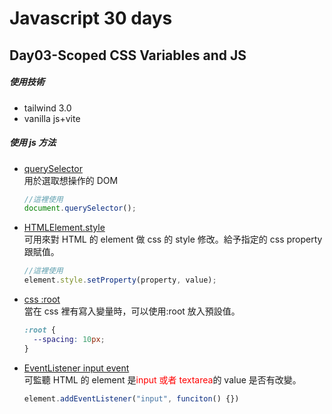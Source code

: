 # Javascript 30 days

## Day03-Scoped CSS Variables and JS

##### 使用技術

- tailwind 3.0
- vanilla js+vite

##### 使用 js 方法

- [querySelector](https://developer.mozilla.org/zh-TW/docs/Web/API/Document/querySelector)<br>
  用於選取想操作的 DOM

  ```js
  //這裡使用
  document.querySelector();
  ```

- [HTMLElement.style](https://developer.mozilla.org/zh-CN/docs/Web/API/CSSStyleDeclaration/setProperty)<br>
  可用來對 HTML 的 element 做 css 的 style 修改。給予指定的 css property 跟賦值。

  ```js
  //這裡使用
  element.style.setProperty(property, value);
  ```

- [css :root](https://developer.mozilla.org/zh-CN/docs/Web/CSS/:root)<br>
  當在 css 裡有寫入變量時，可以使用:root 放入預設值。

  ```css
  :root {
    --spacing: 10px;
  }
  ```

- [EventListener input event](https://developer.mozilla.org/en-US/docs/Web/API/HTMLElement/input_event)<br>
  可監聽 HTML 的 element 是<font color=#FF0000>input 或者 textarea</font>的 value 是否有改變。

  ```js
  element.addEventListener("input", funciton() {})
  ```
